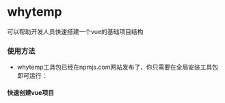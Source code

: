 # whytemp
可以帮助开发人员快速搭建一个vue的基础项目结构
### 使用方法
* whytemp工具包已经在npmjs.com网站发布了，你只需要在全局安装工具包即可运行：
#### 快速创建vue项目 
